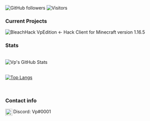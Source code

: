 
![GitHub followers](https://img.shields.io/github/followers/HerraVp?style=social)
![Visitors](https://page-views.glitch.me/badge?page_id=HerraVp.visitor-badge.issue.1)
 
 
 ### Current Projects 
 ![BleachHack VpEdition](https://github.com/HerraVp/BleachHack-VpEdition) <- Hack Client for Minecraft version 1.16.5
 
 

 ### Stats

<br>
    <img align="center" alt="Vp's GitHub Stats" src="https://github-readme-stats-hwa9vez0v.vercel.app/api?username=HerraVp&show_icons=true&hide_border=false&include_all_commits=true&theme=dark"/>
<br/>


<br>

[![Top Langs](https://github-readme-stats.vercel.app/api/top-langs/?username=herravp&langs_count=8&theme=dark)](https://github.com/herravp/github-readme-stats)

<br/>


### Contact info

<p align="left">

<img align="left" alt="Discord" width="22px" src="https://cdn.jsdelivr.net/npm/simple-icons@v3/icons/discord.svg"/> Discord: Vp#0001

</p>


